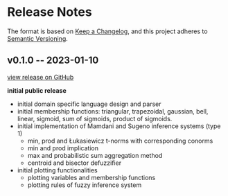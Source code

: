 # Release Notes

The format is based on [Keep a Changelog](https://keepachangelog.com/en/1.0.0/), and this project adheres to [Semantic Versioning](https://semver.org/spec/v2.0.0.html).

## v0.1.0 -- 2023-01-10

[view release on GitHub](https://github.com/lucaferranti/FuzzyLogic.jl/releases/tag/v0.1.0)

**initial public release**

- initial domain specific language design and parser
- initial membership functions: triangular, trapezoidal, gaussian, bell, linear, sigmoid, sum of sigmoids, product of sigmoids.
- initial implementation of Mamdani and Sugeno inference systems (type 1)
  - min, prod and Łukasiewicz t-norms with corresponding conorms
  - min and prod implication
  - max and probabilistic sum aggregation method
  - centroid and bisector defuzzifier
- initial plotting functionalities
  - plotting variables and membership functions
  - plotting rules of fuzzy inference system